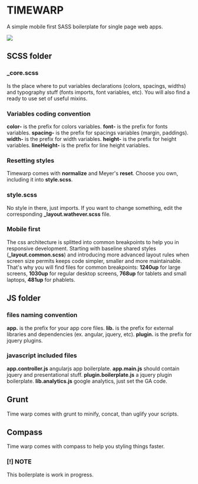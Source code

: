 TIMEWARP
========

A simple mobile first SASS boilerplate for single page web apps. 

![](http://i1.ytimg.com/vi/4Mky7-t_nsQ/maxresdefault.jpg)

## SCSS folder
### _core.scss
Is the place where to put variables declarations (colors, spacings, widths) and typography stuff (fonts imports, font variables, etc). You will also find a ready to use set of useful mixins.

### Variables coding convention
**color-** is the prefix for colors variables. 
**font-** is the prefix for fonts variables. 
**spacing-** is the prefix for spacings variables (margin, paddings).
**width-** is the prefix for width variables. 
**height-** is the prefix for height variables. 
**lineHeight-** is the prefix for line height variables. 

### Resetting styles
Timewarp comes with **normalize** and Meyer's **reset**. Choose you own, including it into **style.scss**.

### style.scss
No style in there, just imports. If you want to change something, edit the corresponding **_layout.wathever.scss** file.

### Mobile first
The css architecture is splitted into common breakpoints to help you in responsive development.
Starting with baseline shared styles (**_layout.common.scss**) and introducing more advanced layout rules when screen size permits keeps code simpler, smaller and more maintainable. That's why you will find files for common breakpoints: **1240up** for large screens, **1030up** for regular desktop screens, **768up** for tablets and small laptops, **481up** for phablets.

## JS folder
### files naming convention
**app.** is the prefix for your app core files. 
**lib.** is the prefix for external libraries and dependencies (ex. angular, jquery, etc). 
**plugin.** is the prefix for jquery plugins.

### javascript included files
**app.controller.js** angularjs app boilerplate. 
**app.main.js** should contain jquery and presentational stuff.
**plugin.boilerplate.js** a jquery plugin boilerplate.
**lib.analytics.js** google analytics, just set the GA code.

## Grunt
Time warp comes with grunt to minify, concat, than uglify your scripts.

## Compass
Time warp comes with compass to help you styling things faster.

### [!] NOTE
This boilerplate is work in progress.
